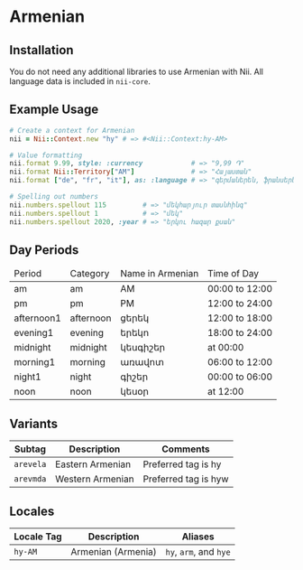 <!-- This file has been generated. Source: languages/_template.md.erb -->

# Armenian

## Installation

You do not need any additional libraries to use Armenian with Nii.
All language data is included in `nii-core`.

## Example Usage

``` ruby
# Create a context for Armenian
nii = Nii::Context.new "hy" # => #<Nii::Context:hy-AM>

# Value formatting
nii.format 9.99, style: :currency            # => "9,99 ֏"
nii.format Nii::Territory["AM"]              # => "Հայաստան"
nii.format ["de", "fr", "it"], as: :language # => "գերմաներեն, ֆրանսերեն և իտալերեն"

# Spelling out numbers
nii.numbers.spellout 115         # => "մեկ­հարյուր տասն­հինգ"
nii.numbers.spellout 1           # => "մեկ"
nii.numbers.spellout 2020, :year # => "երկու հազար քսան"
```

## Day Periods


<table>
  <thead>
    <tr>
      <td>Period</td>
      <td>Category</td>
      <td>Name in Armenian</td>
      <td>Time of Day</td>
    </tr>
  </thead>
  <tbody>
    <tr>
      <td>am</td>
      <td>am</td>
      <td>AM</td>
      <td>00:00 to 12:00</td>
    </tr>
    <tr>
      <td>pm</td>
      <td>pm</td>
      <td>PM</td>
      <td>12:00 to 24:00</td>
    </tr>
    <tr>
      <td>afternoon1</td>
      <td>afternoon</td>
      <td>ցերեկ</td>
      <td>12:00 to 18:00</td>
    </tr>
    <tr>
      <td>evening1</td>
      <td>evening</td>
      <td>երեկո</td>
      <td>18:00 to 24:00</td>
    </tr>
    <tr>
      <td>midnight</td>
      <td>midnight</td>
      <td>կեսգիշեր</td>
      <td>at 00:00</td>
    </tr>
    <tr>
      <td>morning1</td>
      <td>morning</td>
      <td>առավոտ</td>
      <td>06:00 to 12:00</td>
    </tr>
    <tr>
      <td>night1</td>
      <td>night</td>
      <td>գիշեր</td>
      <td>00:00 to 06:00</td>
    </tr>
    <tr>
      <td>noon</td>
      <td>noon</td>
      <td>կեսօր</td>
      <td>at 12:00</td>
    </tr>
  </tbody>
</table>


## Variants

<table>
  <thead>
    <tr>
      <th>Subtag</th>
      <th>Description</th>
      <th>Comments</th>
    </tr>
  </thead>
  <tbody>
    <tr>
      <td><code>arevela</code></td>
      <td>Eastern Armenian</td>
      <td>Preferred tag is hy</td>
    </tr>
    <tr>
      <td><code>arevmda</code></td>
      <td>Western Armenian</td>
      <td>Preferred tag is hyw</td>
    </tr>
  </tbody>
</table>

## Locales

<table>
  <thead>
    <tr>
      <th>Locale Tag</th>
      <th>Description</th>
      <th>Aliases</th>
    </tr>
  </thead>
  <tbody>
    <tr>
      <td><code>hy-AM</code></td>
      <td>Armenian (Armenia)</td>
      <td><code>hy</code>, <code>arm</code>, and <code>hye</code></td>
    </tr>
  </tbody>
</table>

